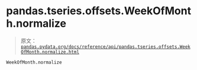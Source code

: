 # pandas.tseries.offsets.WeekOfMonth.normalize

> 原文：[`pandas.pydata.org/docs/reference/api/pandas.tseries.offsets.WeekOfMonth.normalize.html`](https://pandas.pydata.org/docs/reference/api/pandas.tseries.offsets.WeekOfMonth.normalize.html)

```py
WeekOfMonth.normalize
```

